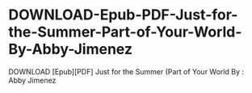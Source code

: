 # DOWNLOAD-Epub-PDF-Just-for-the-Summer-Part-of-Your-World-By-Abby-Jimenez
DOWNLOAD [Epub][PDF] Just for the Summer (Part of Your World By : Abby Jimenez
